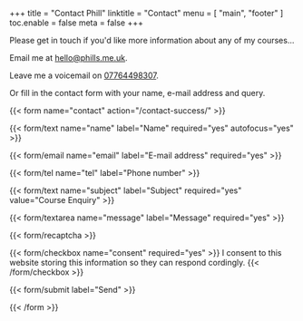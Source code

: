 +++
title = "Contact Phill"
linktitle = "Contact"
menu = [
  "main",
  "footer"
]
toc.enable = false
meta = false
+++

Please get in touch if you'd like more information about any of my courses...

Email me at [hello@phills.me.uk](mailto:hello@phills.me.uk?subject=Climbing+Course+Enquiry).

Leave me a voicemail on [07764498307](tel:07764498307).

Or fill in the contact form with your name, e-mail address and query.

{{< form name="contact" action="/contact-success/" >}}

{{< form/text name="name" label="Name" required="yes" autofocus="yes" >}}

{{< form/email name="email" label="E-mail address" required="yes" >}}

{{< form/tel name="tel" label="Phone number" >}}

{{< form/text name="subject" label="Subject" required="yes" value="Course Enquiry" >}}

{{< form/textarea name="message" label="Message" required="yes" >}}

{{< form/recaptcha >}}

{{< form/checkbox name="consent" required="yes" >}}
I consent to this website storing this information so they can respond cordingly.
{{< /form/checkbox >}}

{{< form/submit label="Send" >}}

{{< /form >}}
